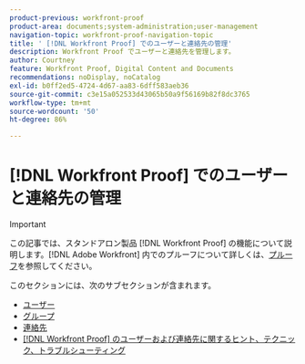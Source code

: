 ```yaml
---
product-previous: workfront-proof
product-area: documents;system-administration;user-management
navigation-topic: workfront-proof-navigation-topic
title: ' [!DNL Workfront Proof] でのユーザーと連絡先の管理'
description: Workfront Proof でユーザーと連絡先を管理します。
author: Courtney
feature: Workfront Proof, Digital Content and Documents
recommendations: noDisplay, noCatalog
exl-id: b0ff2ed5-4724-4d67-aa83-6dff583aeb36
source-git-commit: c3e15a052533d43065b50a9f56169b82f8dc3765
workflow-type: tm+mt
source-wordcount: '50'
ht-degree: 86%

---
```


# [!DNL Workfront Proof] でのユーザーと連絡先の管理

>[!IMPORTANT]
>
>この記事では、スタンドアロン製品 [!DNL Workfront Proof] の機能について説明します。[!DNL Adobe Workfront] 内でのプルーフについて詳しくは、[プルーフ](../../review-and-approve-work/proofing/proofing.md)を参照してください。

このセクションには、次のサブセクションが含まれます。

* [ユーザー](../../workfront-proof/wp-mnguserscontacts/users/users.md)
* [グループ](../../workfront-proof/wp-mnguserscontacts/groups/groups.md)
* [連絡先](../../workfront-proof/wp-mnguserscontacts/contacts/contacts.md)
* [ [!DNL Workfront Proof] のユーザーおよび連絡先に関するヒント、テクニック、トラブルシューティング](../../workfront-proof/wp-mnguserscontacts/tips-tricks-and-troubleshooting/tips-tricks-troubleshooting-wfproof.md)
